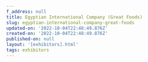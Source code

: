 ```yaml
---
f_address: null
title: Egyptian International Company (Great Foods)
slug: egyptian-international-company-great-foods
updated-on: '2022-10-04T22:48:49.876Z'
created-on: '2022-10-04T22:48:49.876Z'
published-on: null
layout: '[exhibitors].html'
tags: exhibitors
---
```



